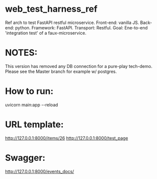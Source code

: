 # web_test_harness_ref
Ref arch to test FastAPI restful microservice. Front-end: vanilla JS. Back-end: python. Framework: FastAPI. Transport: Restful. Goal: Ene-to-end 'integration test' of a faux-microservice. 


# NOTES:
This version has removed any DB connection for a pure-play tech-demo. Please see the Master branch for example w/ postgres. 

# How to run: 
uvicorn main:app --reload 

# URL template: 
http://127.0.0.1:8000/items/26 
http://127.0.0.1:8000/test_page 


# Swagger: 
http://127.0.0.1:8000/events_docs/ 



